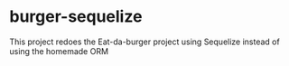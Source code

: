 # burger-sequelize
This project redoes the Eat-da-burger project using Sequelize instead of using the homemade ORM
